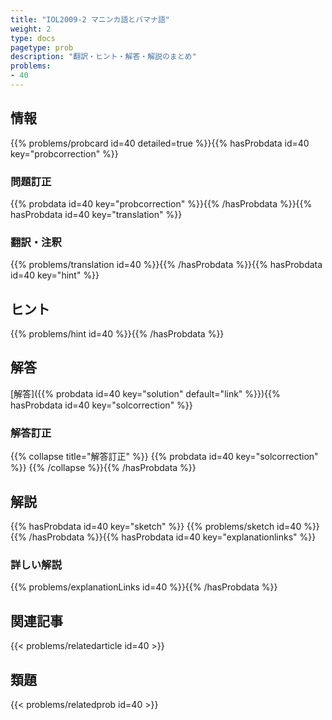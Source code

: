 ```yaml
---
title: "IOL2009-2 マニンカ語とバマナ語"
weight: 2
type: docs
pagetype: prob
description: "翻訳・ヒント・解答・解説のまとめ"
problems: 
- 40
---
```


## 情報

{{% problems/probcard id=40 detailed=true %}}{{% hasProbdata id=40 key="probcorrection" %}}

### 問題訂正

{{% probdata id=40 key="probcorrection" %}}{{% /hasProbdata %}}{{% hasProbdata id=40 key="translation" %}}

### 翻訳・注釈

{{% problems/translation id=40 %}}{{% /hasProbdata %}}{{% hasProbdata id=40 key="hint" %}}

## ヒント

{{% problems/hint id=40 %}}{{% /hasProbdata %}}

## 解答

[解答]({{% probdata id=40 key="solution" default="link" %}}){{% hasProbdata id=40 key="solcorrection" %}}

### 解答訂正

{{% collapse title="解答訂正" %}}
{{% probdata id=40 key="solcorrection" %}}
{{% /collapse %}}{{% /hasProbdata %}}

## 解説

{{% hasProbdata id=40 key="sketch" %}}
{{% problems/sketch id=40 %}}
{{% /hasProbdata %}}{{% hasProbdata id=40 key="explanationlinks" %}}

### 詳しい解説

{{% problems/explanationLinks id=40 %}}{{% /hasProbdata %}}

## 関連記事

{{< problems/relatedarticle id=40 >}}

## 類題

{{< problems/relatedprob id=40 >}}
